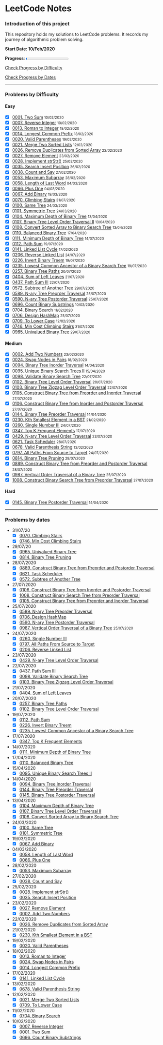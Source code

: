 # LeetCode Notes

### Introduction of this project

This repository holds my solutions to LeetCode problems. It records my journey of algorithmic problem solving.

**Start Date: 10/Feb/2020**

**Progress**: <progress value="34" max="1411"></progress>

[Check Progress by Difficulty](#difficulty)

[Check Progress by Dates](#dates)

---

### Problems by Difficulty <div id="difficulty"></div>

#### Easy

- [x] [0001. Two Sum](./problems/1.%20Two%20Sum.md) <small>10/02/2020</small>
- [x] [0007. Reverse Integer](./problems/7.%20Reverse%20Integer.md) <small>10/02/2020</small>
- [x] [0013. Roman to Integer](./problems/13.%20Roman%20to%20Integer.md) <small>18/02/2020</small>
- [x] [0014. Longest Common Prefix](./problems/14.%20Longest%20Common%20Prefix.md) <small>18/02/2020</small>
- [x] [0020. Valid Parentheses](./problems/20.%20Valid%20Parentheses.md) <small>19/02/2020</small>
- [x] [0021. Merge Two Sorted Lists](./problems/21.%20Merge%20Two%20Sorted%20Lists.md) <small>12/02/2020</small>
- [x] [0026. Remove Duplicates from Sorted Array](./problems/26.%20Remove%20Duplicates%20from%20Sorted%20Array.md) <small>22/02/2020</small>
- [x] [0027. Remove Element](./problems/27.%20Remove%20Element.md) <small>23/02/2020</small>
- [x] [0028. Implement strStr()](<./problems/28.%20Implement%20strStr().md>) <small>25/02/2020</small>
- [x] [0035. Search Insert Position](./problems/35.%20Search%20Insert%20Position.md) <small>26/02/2020</small>
- [x] [0038. Count and Say](./problems/38.%20Count%20and%20Say.md) <small>27/02/2020</small>
- [x] [0053. Maximum Subarray](./problems/53.%20Maximum%20Subarray.md) <small>28/02/2020</small>
- [x] [0058. Length of Last Word](./problems/58.%20Length%20of%20Last%20Word.md) <small>04/03/2020</small>
- [x] [0066. Plus One](./problems/66.%20Plus%20One.md) <small>04/03/2020</small>
- [x] [0067. Add Binary](./problems/67.%20Add%20Binary.md) <small>19/03/2020</small>
- [x] [0070. Climbing Stairs](./problems/70.%20Climbing%20Stairs.md) <small>31/07/2020</small>
- [x] [0100. Same Tree](./problems/100.%20Same%20Tree.md) <small>24/03/2020</small>
- [x] [0101. Symmetric Tree](./problems/101.%20Symmetric%20Tree.md) <small>24/03/2020</small>
- [x] [0104. Maximum Depth of Binary Tree](./problems/104.%20Maximum%20Depth%20of%20Binary%20Tree.md) <small>13/04/2020</small>
- [x] [0107. Binary Tree Level Order Traversal II](./problems/107.%20Binary%20Tree%20Level%20Order%20Traversal%20II.md) <small>13/04/2020</small>
- [x] [0108. Convert Sorted Array to Binary Search Tree](./problems/108.%20Convert%20Sorted%20Array%20to%20Binary%20Search%20Tree.md) <small>13/04/2020</small>
- [x] [0110. Balanced Binary Tree](./problems/110.%20Balanced%20Binary%20Tree.md) <small>17/04/2020</small>
- [x] [0111. Minimum Depth of Binary Tree](./problems/111.%20Minimum%20Depth%20of%20Binary%20Tree.md) <small>14/07/2020</small>
- [x] [0112. Path Sum](./problems/112.%20Path%20Sum.md) <small>19/07/2020</small>
- [x] [0141. Linked List Cycle](./problems/141.%20Linked%20List%20Cycle.md) <small>17/02/2020</small>
- [x] [0206. Reverse Linked List](./problems/206.%20Reverse%20Linked%20List.md) <small>24/07/2020</small>
- [x] [0226. Invert Binary Treem](./problems/226.%20Invert%20Binary%20Treem.md) <small>19/07/2020</small>
- [x] [0235. Lowest Common Ancestor of a Binary Search Tree](./problems/235.%20Lowest%20Common%20Ancestor%20of%20a%20Binary%20Search%20Tree.md) <small>19/07/2020</small>
- [x] [0257. Binary Tree Paths](./problems/257.%20Binary%20Tree%20Paths.md) <small>20/07/2020</small>
- [x] [0404. Sum of Left Leaves](./problems/404.%20Sum%20of%20Left%20Leaves.md) <small>21/07/2020</small>
- [x] [0437. Path Sum III](./problems/437.%20Path%20Sum%20III.md) <small>22/07/2020</small>
- [x] [0572. Subtree of Another Tree](./problems/572.%20Subtree%20of%20Another%20Tree.md) <small>29/07/2020</small>
- [x] [0589. N-ary Tree Preorder Traversal](./problems/589.%20N-ary%20Tree%20Preorder%20Traversal.md) <small>25/07/2020</small> 
- [x] [0590. N-ary Tree Postorder Traversal](./problems/590.%20N-ary%20Tree%20Postorder%20Traversal.md) <small>25/07/2020</small>
- [x] [0696. Count Binary Substrings](./problems/696.%20Count%20Binary%20Substrings.md) <small>10/02/2020</small>
- [x] [0704. Binary Search](./problems/704.%20Binary%20Search.md) <small>11/02/2020</small>
- [x] [0706. Design HashMap](./problems/706.%20Design%20HashMap.md) <small>25/07/2020</small>
- [x] [0709. To Lower Case](./problems/709.%20To%20Lower%20Case.md) <small>12/02/2020</small>
- [x] [0746. Min Cost Climbing Stairs](./problems/746.%20Min%20Cost%20Climbing%20Stairs.md) <small>31/07/2020</small>
- [x] [0965. Univalued Binary Tree](./problems/965.%20Univalued%20Binary%20Tree.md) <small>29/07/2020</small>

#### Medium

- [x] [0002. Add Two Numbers](./problems/2.%20Add%20Two%20Numbers.md) <small>23/02/2020</small>
- [x] [0024. Swap Nodes in Pairs](./problems/24.%20Swap%20Nodes%20in%20Pairs.md) <small>18/02/2020</small>
- [x] [0094. Binary Tree Inorder Traversal](./problems/94.%20Binary%20Tree%20Inorder%20Traversal.md) <small>14/04/2020</small>
- [x] [0095. Unique Binary Search Trees II](./problems/95.%20Unique%20Binary%20Search%20Trees%20II.md) <small>15/04/2020</small>
- [x] [0098. Validate Binary Search Tree](./problems/98.%20Validate%20Binary%20Search%20Tree.md) <small>22/07/2020</small>
- [x] [0102. Binary Tree Level Order Traversal](./problems/102.%20Binary%20Tree%20Level%20Order%20Traversal.md) <small>20/07/2020</small>
- [x] [0103. Binary Tree Zigzag Level Order Traversal](./problems/103.%20Binary%20Tree%20Zigzag%20Level%20Order%20Traversal.md) <small>22/07/2020</small>
- [x] [0105. Construct Binary Tree from Preorder and Inorder Traversal](./problems/105.%20Construct%20Binary%20Tree%20from%20Preorder%20and%20Inorder%20Traversal.md) <small>27/07/2020</small>
- [x] [0106. Construct Binary Tree from Inorder and Postorder Traversal](./problems/106.%20Construct%20Binary%20Tree%20from%20Inorder%20and%20Postorder%20Traversal.md) <small>27/07/2020</small>
- [x] [0144. Binary Tree Preorder Traversal](./problems/144.%20Binary%20Tree%20Preorder%20Traversal.md) <small>14/04/2020</small>
- [x] [0230. Kth Smallest Element in a BST](./problems/230.%20Kth%20Smallest%20Element%20in%20a%20BST.md) <small>21/02/2020</small>
- [x] [0260. Single Number III](./problems/260.%20Single%20Number%20III.md) <small>24/07/2020</small>
- [x] [0347. Top K Frequent Elements](./problems/347.%20Top%20K%20Frequent%20Elements.md) <small>17/07/2020</small>
- [x] [0429. N-ary Tree Level Order Traversal](./problems/429.%20N-ary%20Tree%20Level%20Order%20Traversal.md) <small>23/07/2020</small>
- [x] [0621. Task Scheduler](./problems/621.%20Task%20Scheduler.md) <small>28/07/2020</small>
- [x] [0678. Valid Parenthesis String](./problems/678.%20Valid%20Parenthesis%20String.md) <small>13/02/2020</small>
- [x] [0797. All Paths From Source to Target](./problems/797.%20All%20Paths%20From%20Source%20to%20Target.md) <small>24/07/2020</small>
- [x] [0814. Binary Tree Pruning](./problems/814.%20Binary%20Tree%20Pruning.md) <small>29/07/2020</small>
- [x] [0889. Construct Binary Tree from Preorder and Postorder Traversal](./problems/889.%20Construct%20Binary%20Tree%20from%20Preorder%20and%20Postorder%20Traversal.md) <small>28/07/2020</small>
- [x] [0987. Vertical Order Traversal of a Binary Tree](./problems/987.%20Vertical%20Order%20Traversal%20of%20a%20Binary%20Tree.md) <small>25/07/2020</small>
- [x] [1008. Construct Binary Search Tree from Preorder Traversal](./problems/1008.%20Construct%20Binary%20Search%20Tree%20from%20Preorder%20Traversal.md) <small>27/07/2020</small>

#### Hard

- [x] [0145. Binary Tree Postorder Traversal](./problems/145.%20Binary%20Tree%20Postorder%20Traversal.md) <small>14/04/2020</small>

---

### Problems by dates <div id="dates"></div>

- 31/07/20
    - [x] [0070. Climbing Stairs](./problems/70.%20Climbing%20Stairs.md) 
    - [x] [0746. Min Cost Climbing Stairs](./problems/746.%20Min%20Cost%20Climbing%20Stairs.md)
- 29/07/20
    - [x] [0965. Univalued Binary Tree](./problems/965.%20Univalued%20Binary%20Tree.md)
    - [x] [0814. Binary Tree Pruning](./problems/814.%20Binary%20Tree%20Pruning.md)
- 28/07/2020
    - [x] [0889. Construct Binary Tree from Preorder and Postorder Traversal](./problems/889.%20Construct%20Binary%20Tree%20from%20Preorder%20and%20Postorder%20Traversal.md)
    - [x] [0621. Task Scheduler](./problems/621.%20Task%20Scheduler.md)
    - [x] [0572. Subtree of Another Tree](./problems/572.%20Subtree%20of%20Another%20Tree.md) 
- 27/07/2020
    - [x] [0106. Construct Binary Tree from Inorder and Postorder Traversal](./problems/106.%20Construct%20Binary%20Tree%20from%20Inorder%20and%20Postorder%20Traversal.md)
    - [x] [1008. Construct Binary Search Tree from Preorder Traversal](./problems/1008.%20Construct%20Binary%20Search%20Tree%20from%20Preorder%20Traversal.md) 
    - [x] [0105. Construct Binary Tree from Preorder and Inorder Traversal](./problems/105.%20Construct%20Binary%20Tree%20from%20Preorder%20and%20Inorder%20Traversal.md)
- 25/07/2020
    - [x] [0589. N-ary Tree Preorder Traversal](./problems/589.%20N-ary%20Tree%20Preorder%20Traversal.md)
    - [x] [0706. Design HashMap](./problems/706.%20Design%20HashMap.md)
    - [x] [0590. N-ary Tree Postorder Traversal](./problems/590.%20N-ary%20Tree%20Postorder%20Traversal.md)
    - [x] [0987. Vertical Order Traversal of a Binary Tree](./problems/987.%20Vertical%20Order%20Traversal%20of%20a%20Binary%20Tree.md) <small>25/07/2020</small>
- 24/07/2020
    - [x] [0260. Single Number III](./problems/260.%20Single%20Number%20III.md) 
    - [x] [0797. All Paths From Source to Target](./problems/797.%20All%20Paths%20From%20Source%20to%20Target.md)
    - [x] [0206. Reverse Linked List](./problems/206.%20Reverse%20Linked%20List.md)
- 23/07/2020
    - [x] [0429. N-ary Tree Level Order Traversal](./problems/429.%20N-ary%20Tree%20Level%20Order%20Traversal.md)
- 22/07/2020
    - [x] [0437. Path Sum III](./problems/437.%20Path%20Sum%20III.md)
    - [x] [0098. Validate Binary Search Tree](./problems/98.%20Validate%20Binary%20Search%20Tree.md)
    - [x] [0103. Binary Tree Zigzag Level Order Traversal](./problems/103.%20Binary%20Tree%20Zigzag%20Level%20Order%20Traversal.md)
- 21/07/2020
    - [x] [0404. Sum of Left Leaves](./problems/404.%20Sum%20of%20Left%20Leaves.md) 
- 20/07/2020
    - [x] [0257. Binary Tree Paths](./problems/257.%20Binary%20Tree%20Paths.md)
    - [x] [0102. Binary Tree Level Order Traversal](./problems/102.%20Binary%20Tree%20Level%20Order%20Traversal.md)
- 19/07/2020
    - [x] [0112. Path Sum](./problems/112.%20Path%20Sum.md)
    - [x] [0226. Invert Binary Treem](./problems/226.%20Invert%20Binary%20Treem.md)
    - [x] [0235. Lowest Common Ancestor of a Binary Search Tree](./problems/235.%20Lowest%20Common%20Ancestor%20of%20a%20Binary%20Search%20Tree.md) 
- 17/07/2020
    - [x] [0347. Top K Frequent Elements](./problems/347.%20Top%20K%20Frequent%20Elements.md)
- 14/07/2020
  - [x] [0111. Minimum Depth of Binary Tree](./problems/111.%20Minimum%20Depth%20of%20Binary%20Tree.md)
- 17/04/2020
  - [x] [0110. Balanced Binary Tree](./problems/110.%20Balanced%20Binary%20Tree.md)
- 15/04/2020
  - [x] [0095. Unique Binary Search Trees II](./problems/95.%20Unique%20Binary%20Search%20Trees%20II.md)
- 14/04/2020
  - [x] [0094. Binary Tree Inorder Traversal](./problems/94.%20Binary%20Tree%20Inorder%20Traversal.md)
  - [x] [0144. Binary Tree Preorder Traversal](./problems/144.%20Binary%20Tree%20Preorder%20Traversal.md)
  - [x] [0145. Binary Tree Postorder Traversal](./problems/145.%20Binary%20Tree%20Postorder%20Traversal.md)
- 13/04/2020
  - [x] [0104. Maximum Depth of Binary Tree](./problems/104.%20Maximum%20Depth%20of%20Binary%20Tree.md)
  - [x] [0107. Binary Tree Level Order Traversal II](./problems/107.%20Binary%20Tree%20Level%20Order%20Traversal%20II.md)
  - [x] [0108. Convert Sorted Array to Binary Search Tree](./problems/108.%20Convert%20Sorted%20Array%20to%20Binary%20Search%20Tree.md)
- 24/03/2020
  - [x] [0100. Same Tree](./problems/100.%20Same%20Tree.md)
  - [x] [0101. Symmetric Tree](./problems/101.%20Symmetric%20Tree.md)
- 19/03/2020
  - [x] [0067. Add Binary](./problems/67.%20Add%20Binary.md)
- 04/03/2020
  - [x] [0058. Length of Last Word](./problems/58.%20Length%20of%20Last%20Word.md)
  - [x] [0066. Plus One](./problems/66.%20Plus%20One.md)
- 28/02/2020
  - [x] [0053. Maximum Subarray](./problems/53.%20Maximum%20Subarray.md)
- 27/02/2020
  - [x] [0038. Count and Say](./problems/38.%20Count%20and%20Say.md)
- 25/02/2020
  - [x] [0028. Implement strStr()](<./problems/28.%20Implement%20strStr().md>)
  - [x] [0035. Search Insert Position](./problems/35.%20Search%20Insert%20Position.md)
- 23/02/2020
  - [x] [0027. Remove Element](./problems/27.%20Remove%20Element.md)
  - [x] [0002. Add Two Numbers](./problems/2.%20Add%20Two%20Numbers.md)
- 22/02/2020
  - [x] [0026. Remove Duplicates from Sorted Array](./problems/26.%20Remove%20Duplicates%20from%20Sorted%20Array.md)
- 21/02/2020
  - [x] [0230. Kth Smallest Element in a BST](./problems/230.%20Kth%20Smallest%20Element%20in%20a%20BST.md)
- 19/02/2020
  - [x] [0020. Valid Parentheses](./problems/20.%20Valid%20Parentheses.md)
- 18/02/2020
  - [x] [0013. Roman to Integer](./problems/13.%20Roman%20to%20Integer.md)
  - [x] [0024. Swap Nodes in Pairs](./problems/24.%20Swap%20Nodes%20in%20Pairs.md)
  - [x] [0014. Longest Common Prefix](./problems/14.%20Longest%20Common%20Prefix.md)
- 17/02/2020
  - [x] [0141. Linked List Cycle](./problems/141.%20Linked%20List%20Cycle.md)
- 13/02/2020
  - [x] [0678. Valid Parenthesis String](./problems/678.%20Valid%20Parenthesis%20String.md)
- 12/02/2020
  - [x] [0021. Merge Two Sorted Lists](./problems/21.%20Merge%20Two%20Sorted%20Lists.md)
  - [x] [0709. To Lower Case](./problems/709.%20To%20Lower%20Case.md)
- 11/02/2020
  - [x] [0704. Binary Search](./problems/704.%20Binary%20Search.md)
- 10/02/2020
  - [x] [0007. Reverse Integer](./problems/7.%20Reverse%20Integer.md)
  - [x] [0001. Two Sum](./problems/1.%20Two%20Sum.md)
  - [x] [0696. Count Binary Substrings](./problems/696.%20Count%20Binary%20Substrings.md)
